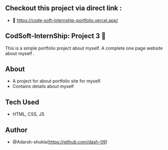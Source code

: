 ## Checkout this project via direct link : 
 - 🔗 https://code-soft-internship-portfolio.vercel.app/
## CodSoft-InternShip: Project 3 📛
This is a simple portfolio project about myself. A complete one page website about myself . 
## About 
- A project for about portfolio site for myself.
- Contains details about myself
## Tech Used
- HTML, CSS, JS
## Author
- @Adarsh-shukla(https://github.com/dash-09)

